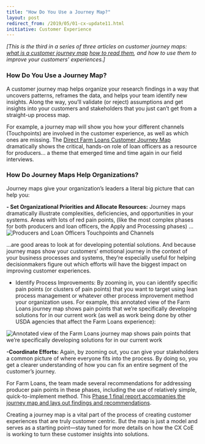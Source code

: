 ```yaml
---
title: "How Do You Use a Journey Map?"
layout: post
redirect_from: /2019/05/01-cx-update11.html
initiative: Customer Experience
---
```

<i>[This is the third in a series of three articles on customer journey maps: <a href="https://coe.gsa.gov/2019/04/17/cx-update-9.html">what is a customer journey map</a>  <a href="https://coe.gsa.gov/2019/04/24/cx-update-10.html">how to read them</a>, and how to use them to improve your customers’ experiences.]</i>

<h3>How Do You Use a Journey Map?</h3>
A customer journey map helps organize your research findings in a way that uncovers patterns, reframes the data, and helps your team identify new insights. Along the way, you’ll validate (or reject) assumptions and get insights into your customers and stakeholders that you just can’t get from a straight-up process map.

For example, a journey map will show you how your different channels (Touchpoints) are involved in the customer experience, as well as which ones are missing. The <a href="https://coe.gsa.gov/coe/farm-loans/index.html#journeymap">Direct Farm Loans Customer Journey Map</a> dramatically shows the critical, hands-on role of loan officers as a resource for producers… a theme that emerged time and time again in our field interviews.

<h3>How Do Journey Maps Help Organizations?</h3>

Journey maps give your organization’s leaders a literal big picture that can help you:

<b> - Set Organizational Priorities and Allocate Resources:</b> Journey maps dramatically illustrate complexities, deficiencies, and opportunities in your systems. Areas with lots of red pain points, (like the most complex phases for both producers and loan officers, the Apply and Processing phases) ...
<img src="{{site.baseurl}}/images/process-improvement.jpg" alt="Producers and Loan Officers Touchpoints and Channels">

...are good areas to look at for developing potential solutions. And because journey maps show your customers’ emotional journey in the context of your business processes and systems, they’re especially useful for helping decisionmakers figure out which efforts will have the biggest impact on improving customer experiences.

- Identify Process Improvements: By zooming in, you can identify specific pain points (or clusters of pain points) that you want to target using lean process management or whatever other process improvement method your organization uses. For example, this annotated view of the Farm Loans journey map shows pain points that we’re specifically developing solutions for in our current work (as well as work being done by other USDA agencies that affect the Farm Loans experience): 
<img src="{{site.baseurl}}/images/annotated-version.jpg" alt="Annotated view of the Farm Loans journey map shows pain points that we’re specifically developing solutions for in our current work">

<b>-Coordinate Efforts:</b> Again, by zooming out, you can give your stakeholders a common picture of where everyone fits into the process. By doing so, you get a clearer understanding of how you can fix an entire segment of the customer’s journey.

For Farm Loans, the team made several recommendations for addressing producer pain points in these phases, including the use of relatively simple, quick-to-implement method. This <a href="https://coe.gsa.gov/docs/Findings-Volume-1-Farm-Loans-Final-Report.pdf">Phase 1 final report accompanies the journey map and lays out findings and recommendations</a>. 

Creating a journey map is a vital part of the process of creating customer experiences that are truly customer centric. But the map is just a model and serves as a starting point—stay tuned for more details on how the CX CoE is working to turn these customer insights into solutions. 
